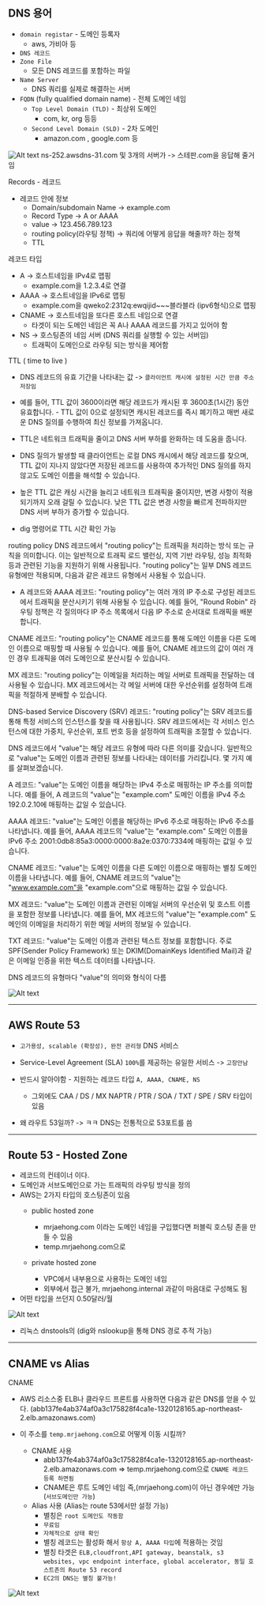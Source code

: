 



## DNS 용어

- `domain registar` - 도메인 등록자
  - aws, 가비아 등
- `DNS 레코드`
- `Zone File` 
  - 모든 DNS 레코드를 포함하는 파일
- `Name Server`
  - DNS 쿼리를 실제로 해결하는 서버
- `FQDN` (fully qualified domain name) - 전체 도메인 네임
  - `Top Level Domain (TLD)` - 최상위 도메인
    - com, kr, org 등등
  - `Second Level Domain (SLD)` - 2차 도메인
    - amazon.com , google.com 등


![Alt text](../etc/image2/route53ns.png)
ns-252.awsdns-31.com 및 3개의 서버가 -> 스테판.com을 응답해 줄거임


Records - 레코드
- 레코드 안에 정보
  - Domain/subdomain Name -> example.com
  - Record Type -> A or AAAA
  - value -> 123.456.789.123
  - routing policy(라우팅 정책) -> 쿼리에 어떻게 응답을 해줄까? 하는 정책
  - TTL


레코드 타입
- A -> 호스트네임을 IPv4로 맵핑
  - example.com을 1.2.3.4로 연결
- AAAA -> 호스트네임을 IPv6로 맵핑
  - example.com을 qweko2:2312q:ewqijid~~~블라블라 (ipv6형식)으로 맵핑
- CNAME -> 호스트네임을 또다른 호스트 네임으로 연결
  - 타겟이 되는 도메인 네임은 꼭 A나 AAAA 레코드를 가지고 있어야 함
- NS -> 호스팅존의 네임 서버 (DNS 쿼리를 실행할 수 있는 서버임)
  - 트래픽이 도메인으로 라우팅 되는 방식을 제어함




TTL ( time to live ) 
- DNS 레코드의 유효 기간을 나타내는 값 -> `클라이언트 캐시에 설정된 시간 만큼 주소 저장임`

- 예를 들어, TTL 값이 3600이라면 해당 레코드가 캐시된 후 3600초(1시간) 동안 유효합니다. - TTL 값이 0으로 설정되면 캐시된 레코드를 즉시 폐기하고 매번 새로운 DNS 질의를 수행하여 최신 정보를 가져옵니다.

- TTL은 네트워크 트래픽을 줄이고 DNS 서버 부하를 완화하는 데 도움을 줍니다. 
- DNS 질의가 발생할 때 클라이언트는 로컬 DNS 캐시에서 해당 레코드를 찾으며, TTL 값이 지나지 않았다면 저장된 레코드를 사용하여 추가적인 DNS 질의를 하지 않고도 도메인 이름을 해석할 수 있습니다. 

- 높은 TTL 값은 캐싱 시간을 늘리고 네트워크 트래픽을 줄이지만, 변경 사항이 적용되기까지 오래 걸릴 수 있습니다. 낮은 TTL 값은 변경 사항을 빠르게 전파하지만 DNS 서버 부하가 증가할 수 있습니다.

- dig 명령어로 TTL 시간 확인 가능






routing policy
DNS 레코드에서 "routing policy"는 트래픽을 처리하는 방식 또는 규칙을 의미합니다. 이는 일반적으로 트래픽 로드 밸런싱, 지역 기반 라우팅, 성능 최적화 등과 관련된 기능을 지원하기 위해 사용됩니다. "routing policy"는 일부 DNS 레코드 유형에만 적용되며, 다음과 같은 레코드 유형에서 사용될 수 있습니다.

- A 레코드와 AAAA 레코드: "routing policy"는 여러 개의 IP 주소로 구성된 레코드에서 트래픽을 분산시키기 위해 사용될 수 있습니다. 예를 들어, "Round Robin" 라우팅 정책은 각 질의마다 IP 주소 목록에서 다음 IP 주소로 순서대로 트래픽을 배분합니다.

CNAME 레코드: "routing policy"는 CNAME 레코드를 통해 도메인 이름을 다른 도메인 이름으로 매핑할 때 사용될 수 있습니다. 예를 들어, CNAME 레코드의 값이 여러 개인 경우 트래픽을 여러 도메인으로 분산시킬 수 있습니다.

MX 레코드: "routing policy"는 이메일을 처리하는 메일 서버로 트래픽을 전달하는 데 사용될 수 있습니다. MX 레코드에서는 각 메일 서버에 대한 우선순위를 설정하여 트래픽을 적절하게 분배할 수 있습니다.

DNS-based Service Discovery (SRV) 레코드: "routing policy"는 SRV 레코드를 통해 특정 서비스의 인스턴스를 찾을 때 사용됩니다. SRV 레코드에서는 각 서비스 인스턴스에 대한 가중치, 우선순위, 포트 번호 등을 설정하여 트래픽을 조절할 수 있습니다.







DNS 레코드에서 "value"는 해당 레코드 유형에 따라 다른 의미를 갖습니다. 일반적으로 "value"는 도메인 이름과 관련된 정보를 나타내는 데이터를 가리킵니다. 몇 가지 예를 살펴보겠습니다.

A 레코드: "value"는 도메인 이름을 해당하는 IPv4 주소로 매핑하는 IP 주소를 의미합니다. 예를 들어, A 레코드의 "value"는 "example.com" 도메인 이름을 IPv4 주소 192.0.2.10에 매핑하는 값일 수 있습니다.

AAAA 레코드: "value"는 도메인 이름을 해당하는 IPv6 주소로 매핑하는 IPv6 주소를 나타냅니다. 예를 들어, AAAA 레코드의 "value"는 "example.com" 도메인 이름을 IPv6 주소 2001:0db8:85a3:0000:0000:8a2e:0370:7334에 매핑하는 값일 수 있습니다.

CNAME 레코드: "value"는 도메인 이름을 다른 도메인 이름으로 매핑하는 별칭 도메인 이름을 나타냅니다. 예를 들어, CNAME 레코드의 "value"는 "www.example.com"을 "example.com"으로 매핑하는 값일 수 있습니다.

MX 레코드: "value"는 도메인 이름과 관련된 이메일 서버의 우선순위 및 호스트 이름을 포함한 정보를 나타냅니다. 예를 들어, MX 레코드의 "value"는 "example.com" 도메인의 이메일을 처리하기 위한 메일 서버의 정보일 수 있습니다.

TXT 레코드: "value"는 도메인 이름과 관련된 텍스트 정보를 포함합니다. 주로 SPF(Sender Policy Framework) 또는 DKIM(DomainKeys Identified Mail)과 같은 이메일 인증을 위한 텍스트 데이터를 나타냅니다.

DNS 레코드의 유형마다 "value"의 의미와 형식이 다름










![Alt text](../etc/image2/FQDN.png)


--------------------------

## AWS Route 53

- `고가용성, scalable (확장성), 완전 관리형` DNS 서비스
- Service-Level Agreement (SLA) `100%`를 제공하는 유일한 서비스 -> `고장안남`
- 반드시 알아야함 - 지원하는 레코드 타입 `A, AAAA, CNAME, NS`
  - 그외에도 CAA / DS / MX NAPTR / PTR / SOA / TXT / SPE / SRV 타입이 있음


- 왜 라우트 53일까? -> ㅋㅋ DNS는 전통적으로 53포트를 씀

------------------------

## Route 53 - Hosted Zone
- 레코드의 컨테이너 이다.
- 도메인과 서브도메인으로 가는 트래픽의 라우팅 방식을 정의
- AWS는 2가지 타입의 호스팅존이 있음
  - public hosted zone
    - mrjaehong.com 이라는 도메인 네임을 구입했다면 퍼블릭 호스팅 존을 만들 수 있음
    - temp.mrjaehong.com으로
  
  - private hosted zone
    - VPC에서 내부용으로 사용하는 도메인 네임
    - 외부에서 접근 불가, mrjaehong.internal 과같이 마음대로 구성해도 됨
- 어떤 타입을 쓰던지 0.50달러/월


![Alt text](../etc/image2/dns%ED%98%B8%EC%8A%A4%ED%8A%B8%EC%A1%B4.png)

- 리눅스 dnstools의 (dig와 nslookup을 통해 DNS 경로 추적 가능)
-------------------------------------------------

## CNAME vs Alias 






CNAME
- AWS 리소스중 ELB나 클라우드 프론트를  사용하면 다음과 같은 DNS를 얻을 수 있다. (abb137fe4ab374af0a3c175828f4ca1e-1320128165.ap-northeast-2.elb.amazonaws.com)

- 이 주소를 `temp.mrjaehong.com`으로 어떻게 이동 시킬까?
  - CNAME 사용
    - abb137fe4ab374af0a3c175828f4ca1e-1320128165.ap-northeast-2.elb.amazonaws.com => temp.mrjaehong.com으로 `CNAME 레코드 등록 하면됨`
    - CNAME은 루트 도메인 네임 즉,(mrjaehong.com)이 아닌 경우에만 가능 (`서브도메인만 가능`)
  - Alias 사용 (Alias는 route 53에서만 설정 가능)
    - 별칭은 `root 도메인도 작동함`
    - `무료임`
    - `자체적으로 상태 확인`
    - 별칭 레코드는 활성화 해서 `항상 A, AAAA 타입`에 적용하는 것임
    - 별칭 타겟은 `ELB,cloudfront,API gateway, beanstalk, s3 websites, vpc endpoint interface, global accelerator, 동일 호스트존의 Route 53 record`
    - `EC2의 DNS는 별칭 불가능!`

![Alt text](../etc/image2/route53alias.png)
















































